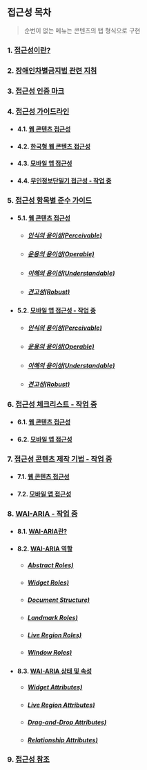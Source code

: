 ## 접근성 목차
> 순번이 없는 메뉴는 콘텐츠의 탭 형식으로 구현

### 1. [접근성이란?](01-a11yStart/start.md)  
### 2. [장애인차별금지법 관련 지침](02-a11yGuideline/guideline.md)  
### 3. [접근성 인증 마크](03-a11yMark/mark.md)  
### 4. [접근성 가이드라인](04-a11yCag/wcag.md)   
- #### 4.1. [웹 콘텐츠 접근성](04-a11yCag/wcag.md)   
- #### 4.2. [한국형 웹 콘텐츠 접근성](04-a11yCag/kwcag.md)    
- #### 4.3. [모바일 앱 접근성](04-a11yCag/macag.md)   
- #### 4.4. [무인정보단밀기 접근성 - 작업 중](04-a11yCag/kiosk.md)   

### 5. [접근성 항목별 준수 가이드](05-a11yCagGuide/kwcag/perceivable.md)   
- #### 5.1. [웹 콘텐츠 접근성](04-a11yCag/kwcag/perceivable.md)   
  * ##### [인식의 용이성(Perceivable)](05-a11yCagGuide/kwcag/perceivable.md)   
  * ##### [운용의 용이성(Operable)](05-a11yCagGuide/kwcag/operable.md)   
  * ##### [이해의 용이성(Understandable)](05-a11yCagGuide/kwcag/understandable.md)   
  * ##### [견고성(Robust)](05-a11yCagGuide/kwcag/robust.md)   

- #### 5.2. [모바일 앱 접근성 - 작업 중](04-a11yCag/macag/perceivable.md)   
  * ##### [인식의 용이성(Perceivable)](05-a11yCagGuide/macag/perceivable.md)   
  * ##### [운용의 용이성(Operable)](05-a11yCagGuide/macag/operable.md)   
  * ##### [이해의 용이성(Understandable)](05-a11yCagGuide/macag/understandable.md)   
  * ##### [견고성(Robust)](05-a11yCagGuide/macag/robust.md)   

<!-- - #### 5.3. [무인정보단말기 접근성](04-a11yCag/kiosk/kiosk.md)    -->

### 6. [접근성 체크리스트 - 작업 중](06-a11yCheck/web.md)   
- #### 6.1. [웹 콘텐츠 접근성](06-a11yCheck/wcag.md)   
- #### 6.2. [모바일 앱 접근성](06-a11yCheck/macag.md)   
<!-- - #### 6.3. [무인정보단말기 접근성](06-a11yCheck/kiosk.md)    -->

### 7. [접근성 콘텐츠 제작 기법 - 작업 중](07-a11yDevelop/wcag.md)   
- #### 7.1. [웹 콘텐츠 접근성](07-a11yDevelop/wcag.md)   
- #### 7.2. [모바일 앱 접근성](07-a11yDevelop/macag.md)   
<!-- - #### 7.3. [무인정보단말기 접근성](07-a11yDevelop/kiosk.md)   -->

### 8. [WAI-ARIA - 작업 중](08-a11yWaiAria/wai-aria.md)  
- #### 8.1. [WAI-ARIA란?](08-a11yWaiAria/wai-aria.md) 
- #### 8.2. [WAI-ARIA 역할](08-a11yWaiAria/roles-abstract.md) 
  * ##### [Abstract Roles)](08-a11yWaiAria/roles-abstract.md)   
  * ##### [Widget Roles)](08-a11yWaiAria/roles-abstract.md)   
  * ##### [Document Structure)](08-a11yWaiAria/roles-abstract.md)   
  * ##### [Landmark Roles)](08-a11yWaiAria/roles-abstract.md)   
  * ##### [Live Region Roles)](08-a11yWaiAria/roles-abstract.md)   
  * ##### [Window Roles)](08-a11yWaiAria/roles-abstract.md)   
- #### 8.3. [WAI-ARIA 상태 및 속성](08-a11yWaiAria/attrs-widgets.md) 
  * ##### [Widget Attributes)](08-a11yWaiAria/attrs-widgets.md)  
  * ##### [Live Region Attributes)](08-a11yWaiAria/attrs-liveregions.md)  
  * ##### [Drag-and-Drop Attributes)](08-a11yWaiAria/attrs-dragdrop.md)  
  * ##### [Relationship Attributes)](08-a11yWaiAria/attrs-relationships.md)  

<!-- ### 8. [WAI-ARIA - 작업 중](08-a11yAriaGuide/ariaguide.md)  
### 9. [WAI-ARIA 역할 - 작업 중](09-a11yRole/abstract.md)   
- #### 9.1. [Abstract Roles](09-a11yRole/abstract.md)    
- #### 9.2. [Widget Roles](09-a11yRole/widget.md)    
- #### 9.3. [Document Structure](09-a11yRole/document.md)    
- #### 9.4. [Landmark Roles](09-a11yRole/landmark.md)    
- #### 9.5. [Live Region Roles](09-a11yRole/live.md)    
- #### 9.6. [Window Roles](09-a11yRole/window.md)    

### 10. [WAI-ARIA 상태 및 속성 - 작업 중](10-a11yAttr/widgets.md)   
- #### 10.1. [Widget Attributes](10-a11yAttr/widgets.md)   
- #### 10.2. [Live Region Attributes](10-a11yAttr/liveregions.md)   
- #### 10.3. [Drag-and-Drop Attributes](10-a11yAttr/dragdrop.md)   
- #### 10.4. [Relationship Attributes](10-a11yAttr/relationships.md)    -->

### 9. [접근성 참조](13-a11yBookmark/bookmark.md)   
